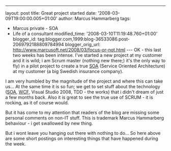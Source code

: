 ---
layout: post
title: Great project started
date: '2008-03-09T19:00:00.005+01:00'
author: Marcus Hammarberg
tags:
  - Marcus private - SOA
  - Life of a consultant
modified_time: '2008-03-10T11:19:48.760+01:00'
blogger_id: tag:blogger.com,1999:blog-36533086.post-2069792188809784994
blogger_orig_url: http://www.marcusoft.net/2008/03/focus-or-not.html ---
OK - this last two weeks has been intense. I've started a new project at
my customer and it is wild; i am Scrum master (nothing new there;) it's
the only way to fly) in a pilot project to create a true [<span
id="SPELLING_ERROR_0"
class="blsp-spelling-error">SOA](http://en.wikipedia.org/wiki/Service-oriented_architecture)
(Service Oriented Architecture) at my customer (a big Swedish insurance
company).

I am very humbled by the magnitude of the project and where this can
take us... At the same time it is so fun; we get to set stuff about the
technology ([SOA](http://en.wikipedia.org/wiki/Service-oriented_architecture),
[WCF](http://msdn2.microsoft.com/en-us/netframework/aa663324.aspx),
Visual Studio 2008, TDD - the works) that i didn't dream of just a few
months back. Also it is great to see the true use of SCRUM - it is
rocking, as it of course would.

But it has come to my attention that readers of the blog are missing
some personal comments on non-IT stuff. This is trademark Marcus <span
id="SPELLING_ERROR_4" class="blsp-spelling-error">Hammarberg
behaviour - i get swallowed by new thing.

But i wont leave you hanging out there with nothing to do... So here
above are some short postings on interesting things that have <span
id="SPELLING_ERROR_5" class="blsp-spelling-corrected">happened
during the week.
